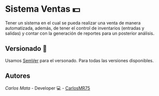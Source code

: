 # Sistema Ventas 💵
Tener un sistema en el cual se pueda realizar una venta de manera automatizada, además, de tener el control de inventarios (entradas y salidas) y contar con la generación de reportes para un posterior análisis.

## Versionado 📎
Usamos [SemVer](http://semver.org/) para el versonado. Para todas las versiones disponibles.

## Autores 
*Carlos Mata* - Developer 💻 - [CarlosMR75](https://github.com/CarlosMR75)

<p aling="center">
  <a></a>
</p>
